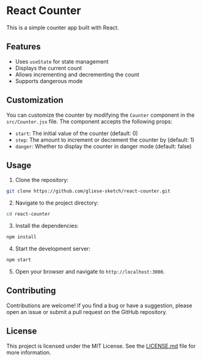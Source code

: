 # React Counter

This is a simple counter app built with React.

## Features

- Uses `useState` for state management
- Displays the current count
- Allows incrementing and decrementing the count
- Supports dangerous mode

## Customization

You can customize the counter by modifying the `Counter` component in the `src/Counter.jsx` file. The component accepts the following props:

- `start`: The initial value of the counter (default: 0)
- `step`: The amount to increment or decrement the counter by (default: 1)
- `danger`: Whether to display the counter in danger mode (default: false)

## Usage

1. Clone the repository:

```bash
git clone https://github.com/gliese-sketch/react-counter.git
```

2. Navigate to the project directory:

```bash
cd react-counter
```

3. Install the dependencies:

```bash
npm install
```

4. Start the development server:

```bash
npm start
```

5. Open your browser and navigate to `http://localhost:3000`.

## Contributing

Contributions are welcome! If you find a bug or have a suggestion, please open an issue or submit a pull request on the GitHub repository.

## License

This project is licensed under the MIT License. See the [LICENSE.md](LICENSE.md) file for more information.
